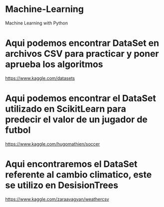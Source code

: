 # Machine-Learning
Machine Learning with Python

# Aqui podemos encontrar DataSet en archivos CSV para practicar y poner aprueba los algoritmos
https://www.kaggle.com/datasets

# Aqui podemos encontrar el DataSet utilizado en ScikitLearn para predecir el valor de un jugador de futbol
https://www.kaggle.com/hugomathien/soccer

# Aqui encontraremos el DataSet referente al cambio climatico, este se utilizo en DesisionTrees
https://www.kaggle.com/zaraavagyan/weathercsv
